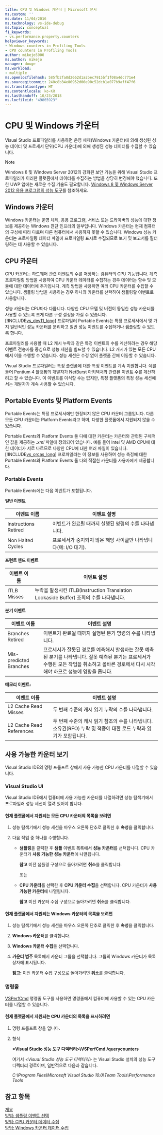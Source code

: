 ```yaml
---
title: CPU 및 Windows 카운터 | Microsoft 문서
ms.custom: ''
ms.date: 11/04/2016
ms.technology: vs-ide-debug
ms.topic: conceptual
f1_keywords:
- vs.performance.property.counters
helpviewer_keywords:
- Windows counters in Profiling Tools
- CPU counters in Profiling Tools
author: mikejo5000
ms.author: mikejo
manager: douge
ms.workload:
- multiple
ms.openlocfilehash: 585fb2fa8d2662d1a2bec7915bf1f08a4dc771e4
ms.sourcegitcommit: 240c8b34e80952d00e90c52dcb1a077b9aff47f6
ms.translationtype: HT
ms.contentlocale: ko-KR
ms.lasthandoff: 10/23/2018
ms.locfileid: "49865923"
---
```

# <a name="cpu-and-windows-counters"></a>CPU 및 Windows 카운터

Visual Studio 프로파일러를 사용하면 운영 체제(Windows 카운터)에 의해 생성된 성능 데이터 및 프로세서 단위(CPU 카운터)에 의해 생성된 성능 데이터를 수집할 수 있습니다.

> [!NOTE]
> Windows 8 및 Windows Server 2012의 강화된 보안 기능을 위해 Visual Studio 프로파일러가 이러한 플랫폼에서 데이터를 수집하는 방법을 상당히 변경해야 했습니다. 또한 UWP 앱에는 새로운 수집 기술도 필요합니다. [Windows 8 및 Windows Server 2012 응용 프로그램의 성능 도구](../profiling/performance-tools-on-windows-8-and-windows-server-2012-applications.md)를 참조하세요.

## <a name="windows-counters"></a>Windows 카운터

Windows 카운터는 운영 체제, 응용 프로그램, 서비스 또는 드라이버의 성능에 대한 정보를 제공하는 Windows 진단 인프라의 일부입니다. Windows 카운터는 현재 컴퓨터의 구성에 따라 다르며 다른 컴퓨터에서 사용하지 못할 수 있습니다. Windows 성능 카운터는 프로파일링 데이터 파일에 프로파일링 표시로 수집되므로 보기 및 보고서를 필터링하는 데 사용할 수 있습니다.

## <a name="cpu-counters"></a>CPU 카운터

CPU 카운터는 하드웨어 관련 이벤트의 수를 저장하는 컴퓨터의 CPU 기능입니다. 계측 프로파일링 방법을 사용하여 CPU 카운터 데이터를 수집하는 경우 데이터는 함수 및 모듈에 대한 데이터에 추가됩니다. 계측 방법을 사용하면 여러 CPU 카운터를 수집할 수 있습니다. 샘플링 방법을 사용하는 경우 하나의 카운터를 선택하여 샘플링할 이벤트로 사용합니다.

성능 카운터는 CPU마다 다릅니다. 다양한 CPU 모델 및 버전이 동일한 성능 카운터를 사용할 수 있도록 크게 다른 구성 설정을 가질 수 있습니다. [!INCLUDE[vs_dev11_long](../data-tools/includes/vs_dev11_long_md.md)] 프로파일러 Portable Events는 특정 프로세서에서 몇 가지 일반적인 성능 카운터를 분리하고 일반 성능 이벤트를 수집하거나 샘플링할 수 있도록 합니다.

프로파일러를 사용할 때 L2 캐시 누락과 같은 특정 이벤트의 수를 계산하려는 경우 해당 이벤트 전송자를 중심으로 성능 세션을 빌드할 수 있습니다. L2 캐시가 있는 모든 CPU에서 이를 수행할 수 있습니다. 성능 세션은 수정 없이 플랫폼 간에 이동할 수 있습니다.

Visual Studio 프로파일러는 특정 플랫폼에 대한 특정 이벤트를 계속 지원합니다. 예를 들어 Pentium 4 플랫폼의 개발자가 NetBurst 아키텍처와 관련된 이벤트 수를 계산하려고 할 수 있습니다. 이 이벤트를 이식할 수는 없지만, 특정 플랫폼의 특정 성능 세션에서는 개발자가 계속 사용할 수 있습니다.

## <a name="portable-and-platform-events"></a>Portable Events 및 Platform Events

Portable Events는 특정 프로세서에만 한정되지 않은 CPU 카운터 그룹입니다. 다른 모든 CPU 카운터는 Platform Events라고 하며, 다양한 플랫폼에서 지원되지 않을 수 있습니다.

 Portable Events와 Platform Events 둘 다에 대한 카운터는 카운터와 관련된 구체적인 값을 제공하는 .*xml* 파일에 정의되어 있습니다. 예를 들어 Intel 및 AMD CPU에 대한 데이터가 서로 다르므로 다양한 CPU에 대한 여러 파일이 있습니다. [!INCLUDE[vs_orcas_long](../debugger/includes/vs_orcas_long_md.md)] 프로파일러는 이 정보를 사용하여 성능 측정에 대한 Portable Events와 Platform Events 둘 다의 적절한 카운터를 사용자에게 제공합니다.

### <a name="portable-events"></a>Portable Events

Portable Events에는 다음 이벤트가 포함됩니다.

**일반 이벤트**

|이벤트 이름|이벤트 설명|
|----------------|-----------------------|
|Instructions Retired|이벤트가 완료될 때까지 실행된 명령의 수를 나타냅니다.|
|Non Halted Cycles|프로세서가 중지되지 않은 해당 사이클만 나타냅니다(예: I/O 대기).|

**프런트 엔드 이벤트**

|이벤트 이름|이벤트 설명|
|----------------|-----------------------|
|ITLB Misses|누락을 발생시킨 ITLB(Instruction Translation Lookaside Buffer) 조회의 수를 나타냅니다.|

**분기 이벤트**

|이벤트 이름|이벤트 설명|
|----------------|-----------------------|
|Branches Retired|이벤트가 완료될 때까지 실행된 분기 명령의 수를 나타냅니다.|
|Mis-predicted Branches|프로세서가 잘못된 경로를 예측해서 발생하는 잘못 예측된 분기를 나타냅니다. 잘못 예측된 분기는 프로세서가 수행된 모든 작업을 취소하고 올바른 경로에서 다시 시작해야 하므로 성능에 영향을 줍니다.|

**메모리 이벤트:**

|이벤트 이름|이벤트 설명|
|----------------|-----------------------|
|L2 Cache Read Misses|두 번째 수준의 캐시 읽기 누락의 수를 나타냅니다.|
|L2 Cache Read References|두 번째 수준의 캐시 읽기 참조의 수를 나타냅니다. 소유권(RFO) 누락 및 적중에 대한 로드 누락과 읽기가 포함됩니다.|

## <a name="view-available-counters"></a>사용 가능한 카운터 보기

Visual Studio IDE의 명령 프롬프트 창에서 사용 가능한 CPU 카운터를 나열할 수 있습니다.

### <a name="visual-studio-ui"></a>Visual Studio UI

Visual Studio IDE에서 컴퓨터에 사용 가능한 카운터를 나열하려면 성능 탐색기에서 프로파일러 성능 세션이 열려 있어야 합니다.

#### <a name="to-view-a-list-of-a-list-of-all-cpu-counters-that-are-supported-on-the-current-platform"></a>현재 플랫폼에서 지원되는 모든 CPU 카운터의 목록을 보려면

1. 성능 탐색기에서 성능 세션을 마우스 오른쪽 단추로 클릭한 후 **속성**을 클릭합니다.

2. 다음 작업 중 하나를 수행합니다.

   - **샘플링**을 클릭한 후 **샘플** 이벤트 목록에서 **성능 카운터**를 선택합니다. CPU 카운터가 **사용 가능한 성능 카운터**에 나열됩니다.

      **참고** 이전 샘플링 구성으로 돌아가려면 **취소**를 클릭합니다.

     또는

   - **CPU 카운터**를 선택한 후 **CPU 카운터 수집**을 선택합니다. CPU 카운터가 **사용 가능한 카운터**에 나열됩니다.

      **참고** 이전 카운터 수집 구성으로 돌아가려면 **취소**를 클릭합니다.

#### <a name="to-view-a-list-of-a-list-of-window-counters-that-are-supported-on-the-current-platform"></a>현재 플랫폼에서 지원되는 Windows 카운터의 목록을 보려면

1. 성능 탐색기에서 성능 세션을 마우스 오른쪽 단추로 클릭한 후 **속성**을 클릭합니다.

2. **Windows 카운터**를 클릭합니다.

3. **Windows 카운터 수집**을 선택합니다.

4. **카운터 범주** 목록에서 카운터 그룹을 선택합니다. 그룹의 Windows 카운터가 목록 상자에 표시됩니다.

     **참고:** 이전 카운터 수집 구성으로 돌아가려면 **취소**를 클릭합니다.

### <a name="command-line"></a>명령줄

[VSPerfCmd](../profiling/vsperfcmd.md) 명령줄 도구를 사용하면 명령줄에서 컴퓨터에 사용할 수 있는 CPU 카운터를 나열할 수 있습니다.

#### <a name="to-list-of-cpu-counters-that-are-supported-on-the-current-platform"></a>현재 플랫폼에서 지원되는 CPU 카운터의 목록을 표시하려면

1. 명령 프롬프트 창을 엽니다.

2. 형식

     **\<Visual Studio 성능 도구 디렉터리>\VSPerfCmd /querycounters**

     여기서 *\<Visual Studio 성능 도구 디렉터리>* 는 Visual Studio 설치의 성능 도구 디렉터리 경로이며, 일반적으로 다음과 같습니다.

     *C:\Program Files\Microsoft Visual Studio 10.0\Team Tools\Performance Tools*

## <a name="see-also"></a>참고 항목

[개요](../profiling/overviews-performance-tools.md)  
[방법: 샘플링 이벤트 선택](../profiling/how-to-choose-sampling-events.md)  
[방법: CPU 카운터 데이터 수집](../profiling/how-to-collect-cpu-counter-data.md)  
[방법: Windows 카운터 데이터 수집](../profiling/how-to-collect-windows-counter-data.md)